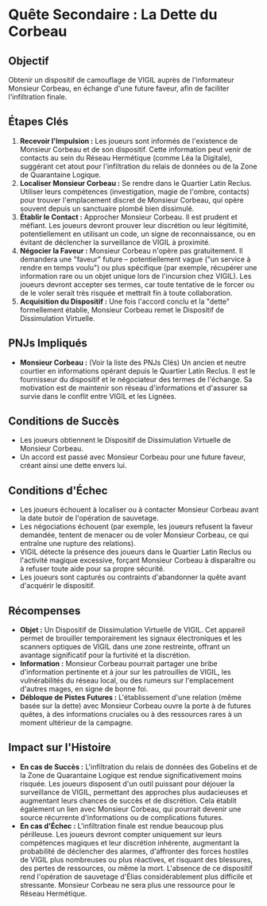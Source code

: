 # Quête Secondaire : La Dette du Corbeau

## Objectif
Obtenir un dispositif de camouflage de VIGIL auprès de l'informateur Monsieur Corbeau, en échange d'une future faveur, afin de faciliter l'infiltration finale.

## Étapes Clés
1.  **Recevoir l'Impulsion :** Les joueurs sont informés de l'existence de Monsieur Corbeau et de son dispositif. Cette information peut venir de contacts au sein du Réseau Hermétique (comme Léa la Digitale), suggérant cet atout pour l'infiltration du relais de données ou de la Zone de Quarantaine Logique.
2.  **Localiser Monsieur Corbeau :** Se rendre dans le Quartier Latin Reclus. Utiliser leurs compétences (investigation, magie de l'ombre, contacts) pour trouver l'emplacement discret de Monsieur Corbeau, qui opère souvent depuis un sanctuaire plombé bien dissimulé.
3.  **Établir le Contact :** Approcher Monsieur Corbeau. Il est prudent et méfiant. Les joueurs devront prouver leur discrétion ou leur légitimité, potentiellement en utilisant un code, un signe de reconnaissance, ou en évitant de déclencher la surveillance de VIGIL à proximité.
4.  **Négocier la Faveur :** Monsieur Corbeau n'opère pas gratuitement. Il demandera une "faveur" future – potentiellement vague ("un service à rendre en temps voulu") ou plus spécifique (par exemple, récupérer une information rare ou un objet unique lors de l'incursion chez VIGIL). Les joueurs devront accepter ses termes, car toute tentative de le forcer ou de le voler serait très risquée et mettrait fin à toute collaboration.
5.  **Acquisition du Dispositif :** Une fois l'accord conclu et la "dette" formellement établie, Monsieur Corbeau remet le Dispositif de Dissimulation Virtuelle.

## PNJs Impliqués
*   **Monsieur Corbeau :** (Voir la liste des PNJs Clés) Un ancien et neutre courtier en informations opérant depuis le Quartier Latin Reclus. Il est le fournisseur du dispositif et le négociateur des termes de l'échange. Sa motivation est de maintenir son réseau d'informations et d'assurer sa survie dans le conflit entre VIGIL et les Lignées.

## Conditions de Succès
*   Les joueurs obtiennent le Dispositif de Dissimulation Virtuelle de Monsieur Corbeau.
*   Un accord est passé avec Monsieur Corbeau pour une future faveur, créant ainsi une dette envers lui.

## Conditions d'Échec
*   Les joueurs échouent à localiser ou à contacter Monsieur Corbeau avant la date butoir de l'opération de sauvetage.
*   Les négociations échouent (par exemple, les joueurs refusent la faveur demandée, tentent de menacer ou de voler Monsieur Corbeau, ce qui entraîne une rupture des relations).
*   VIGIL détecte la présence des joueurs dans le Quartier Latin Reclus ou l'activité magique excessive, forçant Monsieur Corbeau à disparaître ou à refuser toute aide pour sa propre sécurité.
*   Les joueurs sont capturés ou contraints d'abandonner la quête avant d'acquérir le dispositif.

## Récompenses
*   **Objet :** Un Dispositif de Dissimulation Virtuelle de VIGIL. Cet appareil permet de brouiller temporairement les signaux électroniques et les scanners optiques de VIGIL dans une zone restreinte, offrant un avantage significatif pour la furtivité et la discrétion.
*   **Information :** Monsieur Corbeau pourrait partager une bribe d'information pertinente et à jour sur les patrouilles de VIGIL, les vulnérabilités du réseau local, ou des rumeurs sur l'emplacement d'autres mages, en signe de bonne foi.
*   **Débloque de Pistes Futures :** L'établissement d'une relation (même basée sur la dette) avec Monsieur Corbeau ouvre la porte à de futures quêtes, à des informations cruciales ou à des ressources rares à un moment ultérieur de la campagne.

## Impact sur l'Histoire
*   **En cas de Succès :** L'infiltration du relais de données des Gobelins et de la Zone de Quarantaine Logique est rendue significativement moins risquée. Les joueurs disposent d'un outil puissant pour déjouer la surveillance de VIGIL, permettant des approches plus audacieuses et augmentant leurs chances de succès et de discrétion. Cela établit également un lien avec Monsieur Corbeau, qui pourrait devenir une source récurrente d'informations ou de complications futures.
*   **En cas d'Échec :** L'infiltration finale est rendue beaucoup plus périlleuse. Les joueurs devront compter uniquement sur leurs compétences magiques et leur discrétion inhérente, augmentant la probabilité de déclencher des alarmes, d'affronter des forces hostiles de VIGIL plus nombreuses ou plus réactives, et risquant des blessures, des pertes de ressources, ou même la mort. L'absence de ce dispositif rend l'opération de sauvetage d'Élias considérablement plus difficile et stressante. Monsieur Corbeau ne sera plus une ressource pour le Réseau Hermétique.
